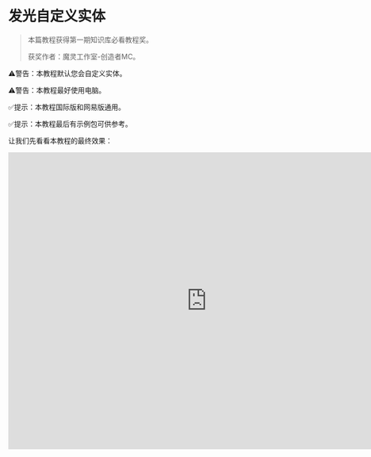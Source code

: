 # 发光自定义实体

> 本篇教程获得第一期知识库必看教程奖。
>
> 获奖作者：魔灵工作室-创造者MC。

⚠️警告：本教程默认您会自定义实体。 

⚠️警告：本教程最好使用电脑。

✅提示：本教程国际版和网易版通用。

✅提示：本教程最后有示例包可供参考。



让我们先看看本教程的最终效果：

<iframe frameborder="0" height="600" width="800" allowfullscreen="allowfullscreen" src="http://cc.163.com/v/core/externplayer/63e36ff129279d2f4acfc025/"/>



本教程Addon层次结构：

```yaml
- TMSLightDemoRP
  - animations
  - entity
  - models
    - entity（在models文件夹内）
  - render_controllers
  - textures
- TMSLightDemoBP
  - entities
```

请先按照上面的文件夹层次结构创建好你的Addon。



首先，我们打开Blockbench（本教程使用4.4.1版本）新建一个基岩版模型。

![img](./images/1_0.png)



我们随便造个模型。

![img](./images/1_1.png)



生成一下贴图。

![img](./images/1_2.png)



现在是这个样子。

![img](./images/1_3.png)



按`ctrl+s`，把模型和贴图保存到指定的文件夹里。

![img](./images/1_4.png)



接下来是重头戏，我们要让贴图动起来。这里我使用AE做动态贴图，大家也可以用其他软件，只要最后你得到一张张的逐帧图片就可以。

![img](./images/1_5.png)



注意：本教程不教AE如何使用，这不是这个教程的重点，请自行学习，或用你熟悉的工具软件代替。

用你的贴图新建一个合成，注意帧速率和持续时间的设置，一般1秒就够了。我们选择25帧每秒，也就是说最后会得到25张图片。

![img](./images/1_6.png)



给纹理图片加个效果。简单起见，我这里使用“色相/饱和度”效果，做一个动态颜色变化。

![img](./images/1_7.png)



设置一下关键帧。

![img](./images/1_8.png)



现在播放预览一下，效果应该是这样的。

![img](./images/1_9.gif)



接下来进行输出（添加到渲染队列），一定要注意红框中的设置，我们最后得到的是png序列图片。

![img](./images/1_10.png)



选择输出位置。

![img](./images/1_11.png)



最后点击渲染按钮，得到这些图片。

![img](./images/1_12.png)



这时你可能会产生一个疑问，这么多图片，难道我们每一张都要手动处理吗？太麻烦了吧。 

别急，继续看。



打开Photoshop。

![img](./images/1_13.png)



打开我们在AE渲染得到的第一张纹理图片。

![img](./images/1_14.png)



接下来是一个批量处理图片的技巧，我们利用Photoshop自带的“动作”功能，即可批量处理图片，非常方便！

打开“动作”面板（找不到的可以在软件顶部菜单栏中的“窗口”中找到）点击红框内的按钮，新建一个动作（你也可以点击旁边的文件夹按钮，新建一个组，再在里面新建一个动作），然后会弹出一个对话框。

![img](./images/1_15.png)



点击弹出对话框右边的“记录”按钮后，会看到这里的圆点按钮变红并呈现按下去的样子。此时，您在ps内的操作，都会被自动记录，接下来不要有任何多余的操作哦！

![img](./images/1_16.png)



然后开始处理图片，让指定区域发光。（这里处理成发光的方法有很多，我这里只写了其中一种方法）。

切换到“通道”面板，点击红框内的加号按钮，新建一个alpha通道。

![img](./images/1_17.png)



默认alpha通道是全黑的，按一下ctrl+i键，让alpha通道全白，如下图所示。

![img](./images/1_18.png)



然后，我想要的效果是，只让模型的东西南北四个面发光，顶面和底面不发光，我们借助Blockbench看一下纹理的哪些部分是东西南北面。

![img](./images/1_19.png)



然后回到ps里，选择RGB通道，用矩形选框工具选中东西南北四个面，得到选区。

![img](./images/1_20.png)



再点击alpha通道，向选区内填充黑色（黑色区域即为完全发光区域，若填充不同程度的灰色，还能有不同程度的发光效果）。

![img](./images/1_21.png)



回到RGB通道，按下ctrl+shift+s进行另存为操作（注意，此时动作仍然在记录），选择保存类型为tga。

![img](./images/1_22.png)



点击保存按钮后弹出如下图所示对话框，这里一定要选32位/像素，并勾选上压缩！！！非常重要！！！如果不选32位/像素，图片会不带alpha通道。如果不勾选压缩，图片会有足足1MB的大小！

![img](./images/1_23.png)



确定后再观察下动作面板，已经记录了存储动作。然后我们就可以点击红框内的按钮，结束记录了。

![img](./images/1_24.png)



再看一下文件夹（注意tga图片的大小，如果是1MB，那很可能你没有勾选压缩）。

![img](./images/1_25.png)



接下来是体现“动作”功能的时候了，我们把其他未处理的图片都拖入ps中（注意关掉ps中原来的图片）。

待所有图片打开完毕后，点击顶部菜单栏上的`文件`->`自动`->`批处理` 。

![img](./images/1_26.png)



设置好下图红框内的选项（动作7是我刚刚录制的动作的名称）。

![img](./images/1_27.png)



点击确定按钮，ps就会为每一张图片执行咱们之前录好的动作！执行结束后，去文件夹里看一下，把原来png格式的图片删除，结果如下。（可以用ps打开几个，看看对不对）。

![img](./images/1_28.png)



接下来又是重头戏，先理一下思路，到这里我们完成了addon的创建，模型的制作以及模型纹理的初步处理。

现在我们可以看到这些纹理图片的命名明显不合适，我们需要批量重命名这些文件。我这里提供了一个自己用Python写的小工具，可实现文件的批量重命名。

下载链接：[python自动化](https://creatormc.lanzoul.com/ie1P70ceaawj)。

下载后解压，我们把这个文件复制到这里。

![img](./images/1_29.png)



使用他需要先把我们的纹理文件夹重命名成`tms`。

![img](./images/1_30.png)



然后在资源管理器的地址栏上输入cmd并回车，在这个位置打开命令提示符窗口。

​	![img](./images/1_31.png)



随后输入如下图所示的内容并回车 

警告：此处需要python2.7的运行环境（下同） 

输入： 

```bash
python    批量重命名.py    template_dynamic_light_entity_
```

这里的文件名后面的参数，表明了重命名文件的前缀，就是说重命名的图片文件的名字的前面的部分，程序会挨个遍历`tms`文件夹内的图片，并给前缀名字加上从0开始的编号，形成新的名字。

![img](./images/1_32.png)



执行完后再次观察文件夹，我们发现名字都变成我们想要的形式了。

![img](./images/1_33.png)



然后我们再从上面下载的压缩包中复制这个文件到此处。这个程序就如文件名的意思一样，帮助我们直接生成动态贴图对应的自定义实体客户端文件。

![img](./images/1_34.png)



相同的方法，执行下图命令。这里最后一个参数的意思是纹理贴图所在的目标文件夹的路径，和前一个程序一样，在最后会加上编号。

输入：

```bash
python 生成客户端实体定义文件.py textures/moling/template_dynamic_light_entity_
```

![img](./images/1_35.png)



执行完后，再看文件夹，出现了一个新的json文件。

![img](./images/1_36.png)



把这个文件剪切到表层的entity文件夹里。用代码编辑器（这里我用的是vscode，萝卜青菜，各有所爱）打开，注意下图黄色框内的内容，替换成我们自己的模型和identifier。

![img](./images/1_37.png)



注意路径位置，我这里发生了改变，上图黄色框中的图片路径，不是真实的图片路径，我们去移动一下图片（注意下图红框内的路径）。

![img](./images/1_38.png)



这样两边就对应起来了，然后我们改一下materials，如下图所示。这是一种发光材料。

![img](./images/1_39.png)



现在就差一点了，加油，坚持就是胜利！

我们现在再打开Blockbench，然后打开我们的模型，给他加个1秒的空动画（这里为什么这么做，继续往下看会有解释，这里先跟着做），注意动画是循环的！

![img](./images/1_40.png)



注意是1秒。

![img](./images/1_41.png)



然后回到代码编辑器，把我们的动画加上，让他默认一直播放。

![img](./images/1_42.png)



到这里可能有人已经注意到了，我们还缺一个渲染控制器。

接下来，把上面下载的压缩包内的这个文件拿过来。

![img](./images/1_43.png)



然后按照相同的方法执行，这次文件名后面不需要有参数。

![img](./images/1_44.png)



执行完后，渲染控制器也被生成了。

![img](./images/1_45.png)



我们把渲染控制器放进`render_controllers`文件夹内，然后我们打开观察一下，这个渲染控制器里面到底写了什么。

下图就是生成的渲染控制器，我们可以看到红框内的表达式`query.anim_time * 30`这是什么意思呢？ 

前面的`query.anim_time`是一个`molang`查询，他会返回自当前动画开始以来的时间！这就是为什么我们前面需要加个1秒的空动画的原因！就是想要让这个查询生效。后面的*30就没什么了，只是让他变化的速度快一些，达到连续切换图片的效果，形成“动态”纹理。

![img](./images/1_46.png)



理所当然的，加了渲染控制器，我们肯定也要改变一下客户端实体定义文件。给这个文件的渲染控制器改成我们生成的这个渲染控制器。如下图所示。

![img](./images/1_47.png)



然后简单写个行为，保证这个实体能正常生成即可。

![img](./images/1_48.png)



然后就可以进游戏测试啦！就会出现一开始的视频里的效果！

![img](http://worldtj.photo.store.qq.com/psc?/world/O0cFsaTfOlqjIAnYAvw8WhB*.xzBY2DMPr4siDGSOAxCrAp.DW00iRuC4n*bNWxfFsMD4MEhTzBWoe1kC6gJoHtZ87lv*KXsjTXHwVjRVEo!/b=&bo=XgFeAV4BXgERHyg!&ek=1&tl=1)



🆓本期教程示例：[动态发光自定义实体Demo](https://creatormc.lanzoul.com/iCmjl0ceahaj)。

🆓Python自动化工具：[python自动化生成json](https://creatormc.lanzoul.com/ie1P70ceaawj)。

